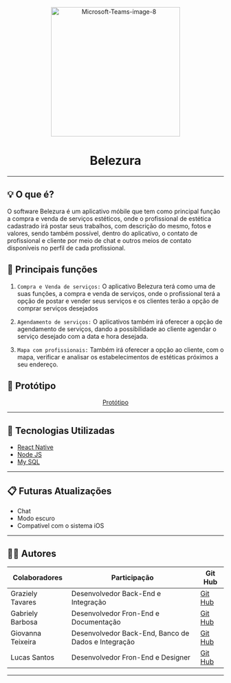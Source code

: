 <div align="center">
 <a src="https://ibb.co/TDy3KTL" ><img src="https://i.ibb.co/xKZTmsH/Microsoft-Teams-image-8.png" alt="Microsoft-Teams-image-8" border="0"  width="300" height="300"></img></a>
</div>

<div align="center">
 <h1>Belezura</h1>
 </div>
 
 ---
## 💡 O que é?
  O software Belezura é um aplicativo móbile que tem como principal função a compra e venda de serviços estéticos, onde o profissional de estética cadastrado irá postar seus trabalhos, com descrição do mesmo, fotos e valores, sendo também possível, dentro do aplicativo, o contato de profissional e cliente por meio de chat e outros meios de contato disponíveis no perfil de cada profissional.
  

## 📱 Principais funções

1. `Compra e Venda de serviços:`
O aplicativo Belezura terá como uma de suas funções, a compra e venda de serviços, onde o profissional terá a opção de postar e vender seus serviços e os clientes terão a opção de comprar serviços desejados

2. `Agendamento de serviços:`
O aplicativos também irá oferecer a opção de agendamento de serviços, dando a possibilidade ao cliente agendar o serviço desejado com a data e hora desejada.

3. `Mapa com profissionais:`
Também irá oferecer a opção ao cliente, com o mapa, verificar e analisar os estabelecimentos de estéticas próximos a seu endereço.



## 🌈 Protótipo
 <div align="center">
<a href="https://www.figma.com/embed?embed_host=share&url=https%3A%2F%2Fwww.figma.com%2Fproto%2FnsA6dX55mnzWVSNxlOwJg6%2FPrototipo-Belezura-1.1-(Copy)%3Ftype%3Ddesign%26node-id%3D369-640%26scaling%3Dmin-zoom%26page-id%3D369%253A2%26starting-point-node-id%3D369%253A1096%26show-proto-sidebar%3D1"> Protótipo </a> 
</div>


---

  ## 🚀 Tecnologias Utilizadas
  
  - [React Native](https://reactnative.dev/)
  - [Node JS](https://nodejs.org/en/)
  - [My SQL](https://mysql.com)

---
  
  ## 📋 Futuras Atualizações
  
  * Chat 
  * Modo escuro
  * Compativel com o sistema iOS
 
---
  
  ## 👨‍💻 Autores
  
| Colaboradores                              | Participação                                             |Git Hub                                                |
| -------------------------------------------| -------------------------------------------------------- | ----------------------------------------------------- |
| Graziely Tavares                           | Desenvolvedor Back-End e Integração                      |[Git Hub](https://github.com/GrazielyTavares)          |
| Gabriely Barbosa                           | Desenvolvedor Fron-End e Documentação                    |[Git Hub](https://github.com/gabriely-barbosa)         |
| Giovanna Teixeira                          | Desenvolvedor Back-End, Banco de Dados e Integração      |[Git Hub](https://github.com/AC-Giovanna)                 |
| Lucas Santos                               | Desenvolvedor Fron-End e Designer                        |[Git Hub](https://github.com/LucassantoSCruz)          |

---


